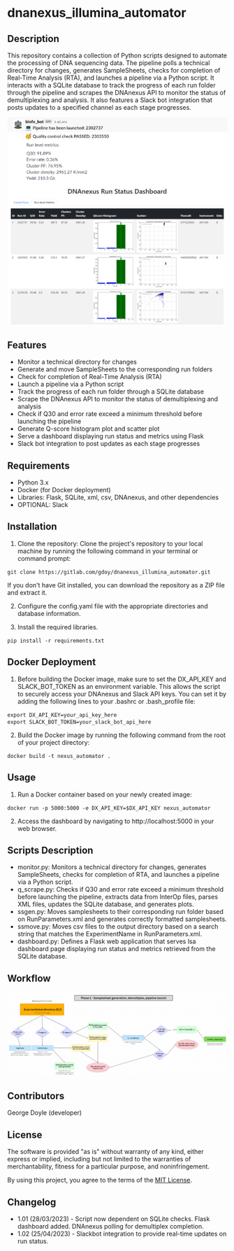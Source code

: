 # dnanexus_illumina_automator

## Description
This repository contains a collection of Python scripts designed to automate the processing of DNA sequencing data. The pipeline polls a technical directory for changes, generates SampleSheets, checks for completion of Real-Time Analysis (RTA), and launches a pipeline via a Python script. It interacts with a SQLite database to track the progress of each run folder through the pipeline and scrapes the DNAnexus API to monitor the status of demultiplexing and analysis. It also features a Slack bot integration that posts updates to a specified channel as each stage progresses.

![Image](slack.png)
![Image](dashboard.png)

## Features
- Monitor a technical directory for changes
- Generate and move SampleSheets to the corresponding run folders
- Check for completion of Real-Time Analysis (RTA)
- Launch a pipeline via a Python script
- Track the progress of each run folder through a SQLite database
- Scrape the DNAnexus API to monitor the status of demultiplexing and analysis
- Check if Q30 and error rate exceed a minimum threshold before launching the pipeline
- Generate Q-score histogram plot and scatter plot
- Serve a dashboard displaying run status and metrics using Flask
- Slack bot integration to post updates as each stage progresses

## Requirements
- Python 3.x
- Docker (for Docker deployment)
- Libraries: Flask, SQLite, xml, csv, DNAnexus, and other dependencies
- OPTIONAL: Slack

## Installation
1. Clone the repository: Clone the project's repository to your local machine by running the following command in your terminal or command prompt:
```
git clone https://gitlab.com/gdoy/dnanexus_illumina_automator.git
```
If you don't have Git installed, you can download the repository as a ZIP file and extract it.

2. Configure the config.yaml file with the appropriate directories and database information.

3. Install the required libraries.
```
pip install -r requirements.txt
```

## Docker Deployment

1. Before building the Docker image, make sure to set the DX_API_KEY and SLACK_BOT_TOKEN as an environment variable. This allows the script to securely access your DNAnexus and Slack API keys. You can set it by adding the following lines to your .bashrc or .bash_profile file:
```
export DX_API_KEY=your_api_key_here
export SLACK_BOT_TOKEN=your_slack_bot_api_here
```

2. Build the Docker image by running the following command from the root of your project directory:
```
docker build -t nexus_automator .
```

## Usage

1. Run a Docker container based on your newly created image:
```
docker run -p 5000:5000 -e DX_API_KEY=$DX_API_KEY nexus_automator
```

2. Access the dashboard by navigating to http://localhost:5000 in your web browser.

## Scripts Description

- monitor.py: Monitors a technical directory for changes, generates SampleSheets, checks for completion of RTA, and launches a pipeline via a Python script.
- q_scrape.py: Checks if Q30 and error rate exceed a minimum threshold before launching the pipeline, extracts data from InterOp files, parses XML files, updates the SQLite database, and generates plots.
- ssgen.py: Moves samplesheets to their corresponding run folder based on RunParameters.xml and generates correctly formatted samplesheets.
- ssmove.py: Moves csv files to the output directory based on a search string that matches the ExperimentName in RunParameters.xml.
- dashboard.py: Defines a Flask web application that serves lsa dashboard page displaying run status and metrics retrieved from the SQLite database.

## Workflow
![Image](workflow.png)

## Contributors
George Doyle (developer)

## License
The software is provided "as is" without warranty of any kind, either express or implied, including but not limited to the warranties of merchantability, fitness for a particular purpose, and noninfringement.

By using this project, you agree to the terms of the [MIT License](https://opensource.org/licenses/MIT).

## Changelog
- 1.01 (28/03/2023) - Script now dependent on SQLite checks. Flask dashboard added. DNAnexus polling for demultiplex completion.
- 1.02 (25/04/2023) - Slackbot integration to provide real-time updates on run status.